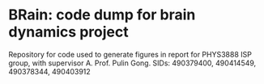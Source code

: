 # BRain: code dump for brain dynamics project

Repository for code used to generate figures in report for PHYS3888 ISP group, with supervisor A. Prof. Pulin Gong.
SIDs: 490379400, 490414549, 490378344, 490403912

